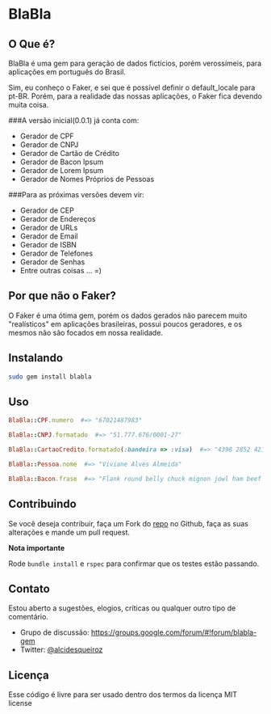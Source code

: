 BlaBla
=====

O Que é?
--------

BlaBla é uma gem para geração de dados fictícios, porém verossímeis, para aplicações em português do Brasil.

Sim, eu conheço o Faker, e sei que é possível definir o default_locale para pt-BR. 
Porém, para a realidade das nossas aplicações, o Faker fica devendo muita coisa.

###A versão inicial(0.0.1) já conta com:

*	Gerador de CPF
*	Gerador de CNPJ
*	Gerador de Cartão de Crédito
*	Gerador de Bacon Ipsum
*	Gerador de Lorem Ipsum
*	Gerador de Nomes Próprios de Pessoas

###Para as próximas versões devem vir:

*	Gerador de CEP	
*	Gerador de Endereços
*	Gerador de URLs
*	Gerador de Email
*	Gerador de ISBN
*	Gerador de Telefones
*	Gerador de Senhas
*	Entre outras coisas ... =)

Por que não o Faker?
--------------------
O Faker é uma ótima gem, porém os dados gerados não parecem muito "realísticos" em aplicações brasileiras, possui poucos geradores, e os mesmos não são focados em nossa realidade.

Instalando
----------
```bash
sudo gem install blabla
```

Uso
-----
```ruby
BlaBla::CPF.numero  #=> "67021487983"

BlaBla::CNPJ.formatado  #=> "51.777.676/0001-27"

BlaBla::CartaoCredito.formatado(:bandeira => :visa)  #=> "4398 2852 4214 7717"

BlaBla::Pessoa.nome  #=> "Viviane Alves Almeida"

BlaBla::Bacon.frase  #=> "Flank round belly chuck mignon jowl ham beef mignon."
```

Contribuindo
------------
Se você deseja contribuir, faça um Fork do [repo](https://github.com/alcidesqueiroz/faker) no Github, faça as suas alterações e mande um pull request.

**Nota importante**

Rode `bundle install` e `rspec` para confirmar que os testes estão passando.

Contato
-------
Estou aberto a sugestões, elogios, críticas ou qualquer outro tipo de comentário. 

*	Grupo de discussão: https://groups.google.com/forum/#!forum/blabla-gem
*	Twitter: [@alcidesqueiroz](http://www.twitter.com/alcidesqueiroz)

Licença
-------
Esse código é livre para ser usado dentro dos termos da licença MIT license
